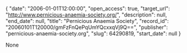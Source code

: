 {
  "date": "2006-01-01T12:00:00", 
  "open_access": true, 
  "target_url": "http://www.pernicious-anaemia-society.org/", 
  "description": null, 
  "end_date": null, 
  "title": "Pernicious Anaemia Society", 
  "record_id": "20060101T120000/gmFzFnQePqUmYQcxxqVj9Q==", 
  "publisher": "pernicious-anaemia-society.org", 
  "slug": 64290819, 
  "start_date": null
}

None